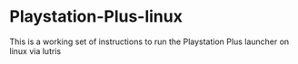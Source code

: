 # Playstation-Plus-linux
This is a working set of instructions to run the Playstation Plus launcher on linux via lutris
